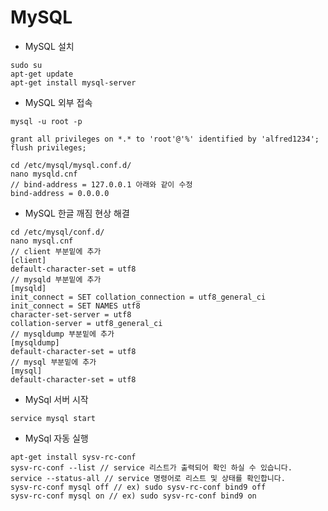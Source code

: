 # MySQL

- MySQL 설치

```commandline
sudo su
apt-get update
apt-get install mysql-server
```

- MySQL 외부 접속

```commandline
mysql -u root -p
```

``` mysql
grant all privileges on *.* to 'root'@'%' identified by 'alfred1234';
flush privileges;
```

```commandline
cd /etc/mysql/mysql.conf.d/
nano mysqld.cnf
// bind-address = 127.0.0.1 아래와 같이 수정
bind-address = 0.0.0.0
```

- MySQL 한글 깨짐 현상 해결

```commandline
cd /etc/mysql/conf.d/
nano mysql.cnf
// client 부분밑에 추가
[client]
default-character-set = utf8
// mysqld 부분밑에 추가
[mysqld]
init_connect = SET collation_connection = utf8_general_ci
init_connect = SET NAMES utf8
character-set-server = utf8
collation-server = utf8_general_ci
// mysqldump 부분밑에 추가
[mysqldump]
default-character-set = utf8
// mysql 부분밑에 추가
[mysql]
default-character-set = utf8
```

- MySql 서버 시작

```commandline
service mysql start
```

- MySql 자동 실행

```commandline
apt-get install sysv-rc-conf
sysv-rc-conf --list // service 리스트가 출력되어 확인 하실 수 있습니다.
service --status-all // service 명령어로 리스트 및 상태를 확인합니다.
sysv-rc-conf mysql off // ex) sudo sysv-rc-conf bind9 off
sysv-rc-conf mysql on // ex) sudo sysv-rc-conf bind9 on
```
